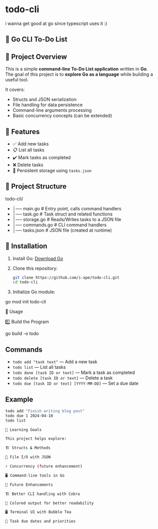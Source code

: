 # todo-cli

i wanna get good at go since typescript uses it :)

## 📝 Go CLI To-Do List

## 📌 Project Overview

This is a simple **command-line To-Do List application** written in **Go**.  
The goal of this project is to **explore Go as a language** while building a useful tool.  

It covers:

- Structs and JSON serialization
- File handling for data persistence
- Command-line arguments processing
- Basic concurrency concepts (can be extended)

## 🚀 Features

- ✅ Add new tasks  
- 📋 List all tasks  
- ✔️ Mark tasks as completed  
- ❌ Delete tasks  
- 💾 Persistent storage using `tasks.json`  

## 📂 Project Structure

todo-cli/

- │── main.go          # Entry point, calls command handlers
- │── task.go          # Task struct and related functions
- │── storage.go       # Reads/Writes tasks to a JSON file
- │── commands.go      # CLI command handlers
- │── tasks.json       # JSON file (created at runtime)

## 🔧 Installation

1. Install Go: [Download Go](https://go.dev/dl/)
2. Clone this repository:

   ```sh
   git clone https://github.com/i-ape/todo-cli.git
   cd todo-cli

3. Initialize Go module:

go mod init todo-cli

🏃 Usage

1️⃣ Build the Program

go build -o todo

## Commands

- `todo add "task text"` — Add a new task
- `todo list` — List all tasks
- `todo done [task ID or text]` — Mark a task as completed
- `todo delete [task ID or text]` — Delete a task
- `todo due [task ID or text] [YYYY-MM-DD]` — Set a due date

## Example
```sh
todo add "Finish writing blog post"
todo due 1 2024-04-10
todo list

🎯 Learning Goals

This project helps explore:

🏗 Structs & Methods

📂 File I/O with JSON

⚡ Concurrency (future enhancement)

🖥 Command-line tools in Go

🔮 Future Enhancements

🏗 Better CLI handling with Cobra

🎨 Colored output for better readability

🖥 Terminal UI with Bubble Tea

📆 Task due dates and priorities

